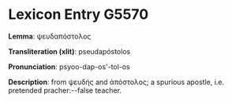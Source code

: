 # Lexicon Entry G5570

**Lemma**: ψευδαπόστολος

**Transliteration (xlit)**: pseudapóstolos

**Pronunciation**: psyoo-dap-os'-tol-os

**Description**:
from ψευδής and ἀπόστολος; a spurious apostle, i.e. pretended pracher:--false teacher.
